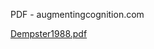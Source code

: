 PDF - augmentingcognition.com

[Dempster1988.pdf](../_resources/65971fe98142c9a95bed25787e09eae1.pdf)